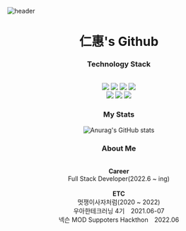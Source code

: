 ![header](https://capsule-render.vercel.app/api?type=shark&color=auto&height=150&section=header)

<div align='center'>

  # 仁惠's Github
  ### Technology Stack
  <br>
  <img src="https://img.shields.io/badge/React-61DAFB?style=flat-square&logo=react&logoColor=black">
  <img src="https://img.shields.io/badge/JAVA-007396?style=flat-square&logo=java&logoColor=white"/>
  <img src="https://img.shields.io/badge/MySQL-4479A1?style=flat-square&logo=MySQL&logoColor=white"/>
  <img src="https://img.shields.io/badge/AWS-232F3E?style=flat-squar&logo=amazonaws&logoColor=white">
  <br>
  <img src="https://img.shields.io/badge/JavaScript-F7DF1E?style=flat-square&logo=JavaScript&logoColor=white"/>
  <img src="https://img.shields.io/badge/git-F05032?style=flat-square&logo=git&logoColor=white">
  <img src="https://img.shields.io/badge/python-1E90FF?style=flat-square&logo=python&logoColor=white">
  
  
  
  ### My Stats 
  ![Anurag's GitHub stats](https://github-readme-stats.vercel.app/api?username=hinhyu&show_icons=true&hide=contribs)
  <br>
  
  ### About Me
  <br>
  <strong>Career</strong>
  <br>
  Full Stack Developer(2022.6 ~ ing)<br> 
  <br>
  <strong>ETC</strong>
  <br>
  멋쟁이사자처럼(2020 ~ 2022) <br>
  우아한테크러닝 4기　2021.06-07 <br>
  넥슨 MOD Suppoters Hackthon　2022.06 <br>
</div>

